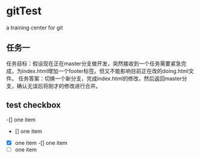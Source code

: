 # gitTest
a training center for git

## 任务一
任务目标：假设现在正在master分支做开发，突然接收到一个任务需要紧急完成，为index.html增加一个footer标签。但又不能影响目前正在改的doing.html文件。
任务答案：切换一个新分支，完成index.html的修改，然后返回master分支，确认无误后将刚才的修改进行合并。

## test checkbox
-[] one item
- [] one item
- [x] one item
-[] one item
- [ ] one item
